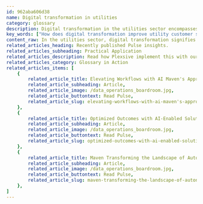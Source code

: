 ```yaml
---
id: 962aba606d38
name: Digital transformation in utilities
category: glossary
description: Digital transformation in the utilities sector encompasses the integration of digital technologies to overhaul operations, enhance efficiency, improve customer interactions, and foster innovative business models, resulting in strategic and operational benefits.
key_words: ["How does digital transformation improve utility customer service?", "What are the benefits of digital transformation for utilities companies?", "How can AI optimize utility operations?", "What is the role of digital transformation in regulatory compliance for utilities?", "How does digital transformation impact utility business models?", "What are the strategic advantages of digital transformation for utility companies?", "How can utilities mitigate customer churn through digital transformation?", "What innovative solutions support digital transformation in the utilities sector?", "How can digital transformation enhance operational efficiency in utilities?", "Why are utility companies adopting digital transformation strategies?"]
content_raw: In the utilities sector, digital transformation signifies the adoption of advanced digital methodologies aimed at reinventing the way utilities organizations operate. This transformation is guided by specific business objectives that often encompass boosting customer interaction, refurbishing operations, improving efficiency, and potentially catalysing transformative business models. Despite being late adopters, utilities businesses stand to gain immensely from integrating digital technologies into their operations. Starting the journey of digital transformation can alter the business landscape, equipping utility companies with strategic and operational advantages. By employing cutting-edge systems based on Artificial Intelligence (AI), utility executives can glean crucial business insights and optimize processes by swiftly analysing massive sets of data. Moreover, digital transformation can enhance safety, regulatory, and compliance-based systems by aiding employees in effectively monitoring and controlling policies. This not only mitigates the risk involved but also ensures industry-standard regulatory compliance. Significantly, embracing digital transformation offers utilities companies an opportunity to revamp their customer service experiences. Applying innovative digital solutions can elevate customer satisfaction levels, mitigate customer churn, and potentially lead to the development of new products and services. In a nutshell, digital transformation in utilities promises a confluence of benefits spanning operational efficiencies, regulatory compliance, improved customer satisfaction, and business model innovation. At Maven Technologies, we are committed to unlocking these benefits for your organization, bridging the gap between conventional utilities management and the digital future. Our experienced professionals strive to deliver value at scale, leveraging elite technologies to bolster your productivity in the contemporary business landscape.
related_articles_heading: Recently published Pulse insights.
related_articles_subheading: Practical Application
related_articles_description: Read how Plexsive implement this with our clients.
related_articles_category: Glossary in Action
related_articles_items: [
	{
		related_article_title: Elevating Workflows with AI Maven's Approach,
		related_article_subheading: Article,
		related_article_image: /data_operations_boardroom.jpg,
		related_article_buttontext: Read Pulse,
		related_article_slug: elevating-workflows-with-ai-maven's-approach
	},
	{
		related_article_title: Optimized Outcomes with AI-Enabled Solutions,
		related_article_subheading: Article,
		related_article_image: /data_operations_boardroom.jpg,
		related_article_buttontext: Read Pulse,
		related_article_slug: optimized-outcomes-with-ai-enabled-solutions
	},
	{
		related_article_title: Maven Transforming the Landscape of Autonomous Vehicles,
		related_article_subheading: Article,
		related_article_image: /data_operations_boardroom.jpg,
		related_article_buttontext: Read Pulse,
		related_article_slug: maven-transforming-the-landscape-of-autonomous-vehicles
	},
]
---
```

